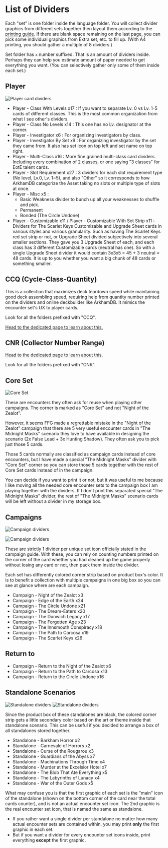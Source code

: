 # List of Dividers

Each "set" is one folder inside the language folder. You will collect divider graphics from different sets together then layout them according to the [printing guide](./print.md). If there are blank space remaining on the last page, you can pick some individual graphics from Extra set, etc. to fill up. (With A4 printing, you should gather a multiple of 8 dividers.)

Set folder has `x` number suffixed. That is an amount of dividers inside. Perhaps they can help you estimate amount of paper needed to get everything you want. (You can selectively gather only some of them inside each set.)

## Player

![Player card dividers](./Images/box-1.jpg)

- Player - Class With Levels x17 : If you want to separate Lv. 0 vs Lv. 1-5 cards of different classes. This is the most common organization from what I see other's dividers.
- Player - Class No Levels x14 : This one has no Lv. designator at the corner.
- Player - Investigator x6 : For organizing investigators by class.
- Player - Investigator By Set x9 : For organizing investigator by the set they came from. It also has set icon on top left and set name on top right.
- Player - Multi-Class x16 : More fine grained multi-class card dividers. Including every combination of 2 classes, or one saying "3 classes" for EotE talent cards.
- Player - Slot Requirement x27 : 3 dividers for each slot requirement type (No level, Lv.0, Lv. 1~5), and also "Other" so it corresponds to how ArkhamDB categorize the Asset taking no slots or multiple type of slots at once.
- Player - Misc x5 : 
  - Basic Weakness divider to bunch up all your weaknesses to shuffle and pick.
  - Permanent 
  - Bonded (The Circle Undone)
- Player - Customizable x11 / Player - Customizable With Set Strip x11 : Dividers for The Scarlet Keys Customizable and Upgrade Sheet cards in various styles and various granularity. Such as having The Scarlet Keys red set strip or not, or Upgrade Sheet divided subjectively into several smaller sections. They gave you 3 Upgrade Sheet of each, and each class has 3 different Customizable cards (neutral has one). So with a single Upgrade Sheet divider it would contain 3x3x5 = 45 + 3 neutral = 48 cards. It is up to you whether you want a big chunk of 48 cards or something smaller.

## CCQ (Cycle-Class-Quantity)

This is a collection that maximizes deck teardown speed while maintaining good deck assembling speed, requiring help from quantity number printed on the dividers and online deckbuilder like ArkhamDB. It mimics the encounter set's UX to player cards.

Look for all the folders prefixed with "CCQ".

[Head to the dedicated page to learn about this.](./cycle-class-quantity.md)

## CNR (Collector Number Range)

[Head to the dedicated page to learn about this.](./collector-number-range.md)

Look for all the folders prefixed with "CNR".

## Core Set

![Core Set](./Images/sidewinder-2.jpg)

These are encounters they often ask for reuse when playing other campaigns. The corner is marked as "Core Set" and not "Night of the Zealot".

However, it seems FFG made a regrettable mistake in the "Night of the Zealot" campaign that there are 5 very useful encounter cards in "The Midnight Masks" scenario they love to have available in designing the scenario (2x False Lead + 3x Hunting Shadow). They often ask you to pick just those 5 cards.

Those 5 cards normally are classified as campaign cards instead of core encounters, but I have made a special "The Midnight Masks" divider with "Core Set" corner so you can store those 5 cards together with the rest of Core Set cards instead of in the campaign.

You can decide if you want to print it or not, but it was useful to me because I like moving all the needed core encounter sets to the campaign box I am playing together with the dividers. If I don't print this separated special "The Midnight Masks" divider, the rest of "The Midnight Masks" scenario cards will be left without a divider in my storage box.

## Campaigns

![Campaign dividers](./Images/eote-1.jpg)

![Campaign dividers](./Images/ptc-1.jpg)

These are strictly 1 divider per unique set icon officially stated in the campaign guide. With these, you can rely on counting numbers printed on the corner of the card whether you had cleaned up the game properly without losing any card or not, then pack them inside the divider.

Each set has differently colored corner strip based on product box's color. It is to benefit a collection with multiple campaigns in one big box so you can see at glance where are each campaign.

- Campaign - Night of the Zealot x3
- Campaign - Edge of the Earth x24
- Campaign - The Circle Undone x21
- Campaign - The Dream-Eaters x20
- Campaign - The Dunwich Legacy x17
- Campaign - The Forgotten Age x23
- Campaign - The Innsmouth Conspiracy x18
- Campaign - The Path to Carcosa x19
- Campaign - The Scarlet Keys x26

## Return to 

- Campaign - Return to the Night of the Zealot x6
- Campaign - Return to the Path to Carcosa x13
- Campaign - Return to the Circle Undone x16

## Standalone Scenarios

![Standalone dividers](./Images/standalone-2.jpg)
![Standalone dividers](./Images/standalone-1.jpg)

Since the product box of these standalones are black, the colored corner strip gets a little secondary color based on the art or theme inside that standalone scenario. This can be useful if you decided to arrange a box of all standalones stored together.

- Standalone - Barkham Horror x2
- Standalone - Carnevale of Horrors x2
- Standalone - Curse of the Rougarou x3
- Standalone - Guardians of the Abyss x7
- Standalone - Machinations Through Time x4
- Standalone - Murder at the Excelsior Hotel x7
- Standalone - The Blob That Ate Everything x5
- Standalone - The Labyrinths of Lunacy x4
- Standalone - War of the Outer Gods x5

What may confuse you is that the first graphic of each set is the "main" icon of the standalone (shown on the bottom corner of the card near the total cards counter), and is not an actual encounter set icon. The 2nd graphic is the real encounter set icon, that is named the same as standalone.

- If you rather want a single divider per standalone no matter how many actual encounter sets are contained within, you may print **only** the first graphic in each set.
- But if you want a divider for every encounter set icons inside, print everything **except** the first graphic.